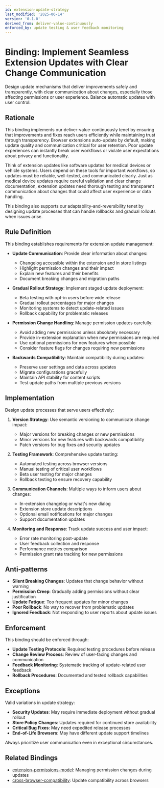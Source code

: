 ```yaml
---
id: extension-update-strategy
last_modified: '2025-06-14'
version: '0.1.0'
derived_from: deliver-value-continuously
enforced_by: update testing & user feedback monitoring
---
```

# Binding: Implement Seamless Extension Updates with Clear Change Communication

Design update mechanisms that deliver improvements safely and transparently, with clear communication about changes, especially those affecting permissions or user experience. Balance automatic updates with user control.

## Rationale

This binding implements our deliver-value-continuously tenet by ensuring that improvements and fixes reach users efficiently while maintaining trust through transparency. Browser extensions auto-update by default, making update quality and communication critical for user retention. Poor update experiences can instantly break user workflows or violate user expectations about privacy and functionality.

Think of extension updates like software updates for medical devices or vehicle systems. Users depend on these tools for important workflows, so updates must be reliable, well-tested, and communicated clearly. Just as medical device updates require careful validation and clear change documentation, extension updates need thorough testing and transparent communication about changes that could affect user experience or data handling.

This binding also supports our adaptability-and-reversibility tenet by designing update processes that can handle rollbacks and gradual rollouts when issues arise.

## Rule Definition

This binding establishes requirements for extension update management:

- **Update Communication**: Provide clear information about changes:
  - Changelog accessible within the extension and in store listings
  - Highlight permission changes and their impact
  - Explain new features and their benefits
  - Document breaking changes and migration paths

- **Gradual Rollout Strategy**: Implement staged update deployment:
  - Beta testing with opt-in users before wide release
  - Gradual rollout percentages for major changes
  - Monitoring systems to detect update-related issues
  - Rollback capability for problematic releases

- **Permission Change Handling**: Manage permission updates carefully:
  - Avoid adding new permissions unless absolutely necessary
  - Provide in-extension explanation when new permissions are required
  - Use optional permissions for new features when possible
  - Consider feature flags for changes requiring new permissions

- **Backwards Compatibility**: Maintain compatibility during updates:
  - Preserve user settings and data across updates
  - Migrate configurations gracefully
  - Maintain API stability for content scripts
  - Test update paths from multiple previous versions

## Implementation

Design update processes that serve users effectively:

1. **Version Strategy**: Use semantic versioning to communicate change impact:
   - Major versions for breaking changes or new permissions
   - Minor versions for new features with backwards compatibility
   - Patch versions for bug fixes and security updates

2. **Testing Framework**: Comprehensive update testing:
   - Automated testing across browser versions
   - Manual testing of critical user workflows
   - Beta user testing for major changes
   - Rollback testing to ensure recovery capability

3. **Communication Channels**: Multiple ways to inform users about changes:
   - In-extension changelog or what's new dialog
   - Extension store update descriptions
   - Optional email notifications for major changes
   - Support documentation updates

4. **Monitoring and Response**: Track update success and user impact:
   - Error rate monitoring post-update
   - User feedback collection and response
   - Performance metrics comparison
   - Permission grant rate tracking for new permissions

## Anti-patterns

- **Silent Breaking Changes**: Updates that change behavior without warning
- **Permission Creep**: Gradually adding permissions without clear justification
- **Update Fatigue**: Too frequent updates for minor changes
- **Poor Rollback**: No way to recover from problematic updates
- **Ignored Feedback**: Not responding to user reports about update issues

## Enforcement

This binding should be enforced through:

- **Update Testing Protocols**: Required testing procedures before release
- **Change Review Process**: Review of user-facing changes and communication
- **Feedback Monitoring**: Systematic tracking of update-related user feedback
- **Rollback Procedures**: Documented and tested rollback capabilities

## Exceptions

Valid variations in update strategy:

- **Security Updates**: May require immediate deployment without gradual rollout
- **Store Policy Changes**: Updates required for continued store availability
- **Critical Bug Fixes**: May need expedited release processes
- **End-of-Life Browsers**: May have different update support timelines

Always prioritize user communication even in exceptional circumstances.

## Related Bindings

- [extension-permissions-model](./extension-permissions-model.md): Managing permission changes during updates
- [cross-browser-compatibility](./cross-browser-compatibility.md): Update compatibility across browsers

